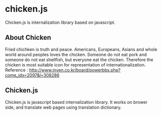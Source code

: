 # chicken.js
Chicken.js is internalization library based on javascript. 


About Chicken
--------------
Fried chichken is truth and peace. Americans, Europeans, Asians and whole world around peoples loves the chicken. Someone do not eat pork and someone do not eat shellfish, but everyone eat the chicken. Therefore the chicken is most suitable icon for representation of internationalization.<br/>
Reference : http://www.inven.co.kr/board/powerbbs.php?come_idx=2097&l=308286

Chicken.js
----------
Chicken.js is javascript based internalization library. It works on brower side, and translate web pages using translation dictionary. 
